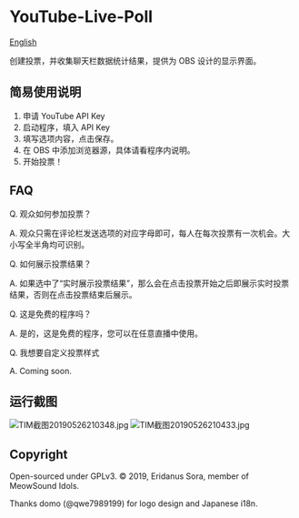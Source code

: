 # YouTube-Live-Poll

[English](./README.EN.md)

创建投票，并收集聊天栏数据统计结果，提供为 OBS 设计的显示界面。

## 简易使用说明

1. 申请 YouTube API Key
2. 启动程序，填入 API Key
3. 填写选项内容，点击保存。
4. 在 OBS 中添加浏览器源，具体请看程序内说明。
5. 开始投票！

## FAQ

Q. 观众如何参加投票？

A. 观众只需在评论栏发送选项的对应字母即可，每人在每次投票有一次机会。大小写全半角均可识别。

Q. 如何展示投票结果？

A. 如果选中了“实时展示投票结果”，那么会在点击投票开始之后即展示实时投票结果，否则在点击投票结束后展示。

Q. 这是免费的程序吗？

A. 是的，这是免费的程序，您可以在任意直播中使用。

Q. 我想要自定义投票样式

A. Coming soon.

## 运行截图

![TIM截图20190526210348.jpg](https://i.loli.net/2019/05/26/5cea9a70ba68718275.jpg)
![TIM截图20190526210433.jpg](https://i.loli.net/2019/05/26/5cea9a71ed5b959247.jpg)

## Copyright

Open-sourced under GPLv3. © 2019, Eridanus Sora, member of MeowSound Idols.

Thanks domo (@qwe7989199) for logo design and Japanese i18n.